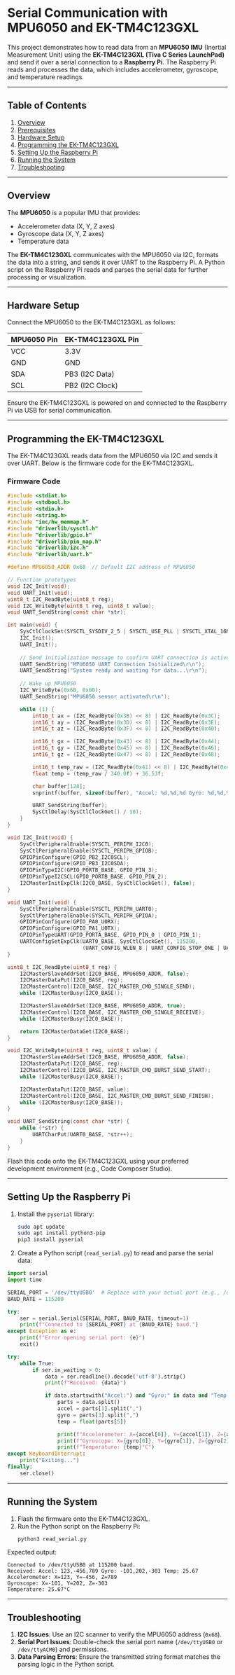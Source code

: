 # Serial Communication with MPU6050 and EK-TM4C123GXL

This project demonstrates how to read data from an **MPU6050 IMU** (Inertial Measurement Unit) using the **EK-TM4C123GXL (Tiva C Series LaunchPad)** and send it over a serial connection to a **Raspberry Pi**. The Raspberry Pi reads and processes the data, which includes accelerometer, gyroscope, and temperature readings.

---

## Table of Contents
1. [Overview](#overview)
2. [Prerequisites](#prerequisites)
3. [Hardware Setup](#hardware-setup)
4. [Programming the EK-TM4C123GXL](#programming-the-ek-tm4c123gxl)
5. [Setting Up the Raspberry Pi](#setting-up-the-raspberry-pi)
6. [Running the System](#running-the-system)
7. [Troubleshooting](#troubleshooting)

---

## Overview
The **MPU6050** is a popular IMU that provides:
- Accelerometer data (X, Y, Z axes)
- Gyroscope data (X, Y, Z axes)
- Temperature data

The **EK-TM4C123GXL** communicates with the MPU6050 via I2C, formats the data into a string, and sends it over UART to the Raspberry Pi. A Python script on the Raspberry Pi reads and parses the serial data for further processing or visualization.

---

## Hardware Setup
Connect the MPU6050 to the EK-TM4C123GXL as follows:

| MPU6050 Pin | EK-TM4C123GXL Pin |
|-------------|-------------------|
| VCC         | 3.3V              |
| GND         | GND               |
| SDA         | PB3 (I2C Data)    |
| SCL         | PB2 (I2C Clock)   |

Ensure the EK-TM4C123GXL is powered on and connected to the Raspberry Pi via USB for serial communication.

---

## Programming the EK-TM4C123GXL
The EK-TM4C123GXL reads data from the MPU6050 via I2C and sends it over UART. Below is the firmware code for the EK-TM4C123GXL.

### Firmware Code
```c
#include <stdint.h>
#include <stdbool.h>
#include <stdio.h>
#include <string.h>
#include "inc/hw_memmap.h"
#include "driverlib/sysctl.h"
#include "driverlib/gpio.h"
#include "driverlib/pin_map.h"
#include "driverlib/i2c.h"
#include "driverlib/uart.h"

#define MPU6050_ADDR 0x68  // Default I2C address of MPU6050

// Function prototypes
void I2C_Init(void);
void UART_Init(void);
uint8_t I2C_ReadByte(uint8_t reg);
void I2C_WriteByte(uint8_t reg, uint8_t value);
void UART_SendString(const char *str);

int main(void) {
    SysCtlClockSet(SYSCTL_SYSDIV_2_5 | SYSCTL_USE_PLL | SYSCTL_XTAL_16MHZ | SYSCTL_OSC_MAIN);
    I2C_Init();
    UART_Init();
    
    // Send initialization message to confirm UART connection is active
    UART_SendString("MPU6050 UART Connection Initialized\r\n");
    UART_SendString("System ready and waiting for data...\r\n");
    
    // Wake up MPU6050
    I2C_WriteByte(0x6B, 0x00);
    UART_SendString("MPU6050 sensor activated\r\n");

    while (1) {
        int16_t ax = (I2C_ReadByte(0x3B) << 8) | I2C_ReadByte(0x3C);
        int16_t ay = (I2C_ReadByte(0x3D) << 8) | I2C_ReadByte(0x3E);
        int16_t az = (I2C_ReadByte(0x3F) << 8) | I2C_ReadByte(0x40);

        int16_t gx = (I2C_ReadByte(0x43) << 8) | I2C_ReadByte(0x44);
        int16_t gy = (I2C_ReadByte(0x45) << 8) | I2C_ReadByte(0x46);
        int16_t gz = (I2C_ReadByte(0x47) << 8) | I2C_ReadByte(0x48);

        int16_t temp_raw = (I2C_ReadByte(0x41) << 8) | I2C_ReadByte(0x42);
        float temp = (temp_raw / 340.0f) + 36.53f;

        char buffer[128];
        snprintf(buffer, sizeof(buffer), "Accel: %d,%d,%d Gyro: %d,%d,%d Temp: %.2f\n",(int)ax, (int)ay, (int)az, (int)gx, (int)gy, (int)gz, temp);

        UART_SendString(buffer);
        SysCtlDelay(SysCtlClockGet() / 10);
    }
}

void I2C_Init(void) {
    SysCtlPeripheralEnable(SYSCTL_PERIPH_I2C0);
    SysCtlPeripheralEnable(SYSCTL_PERIPH_GPIOB);
    GPIOPinConfigure(GPIO_PB2_I2C0SCL);
    GPIOPinConfigure(GPIO_PB3_I2C0SDA);
    GPIOPinTypeI2C(GPIO_PORTB_BASE, GPIO_PIN_3);
    GPIOPinTypeI2CSCL(GPIO_PORTB_BASE, GPIO_PIN_2);
    I2CMasterInitExpClk(I2C0_BASE, SysCtlClockGet(), false);
}

void UART_Init(void) {
    SysCtlPeripheralEnable(SYSCTL_PERIPH_UART0);
    SysCtlPeripheralEnable(SYSCTL_PERIPH_GPIOA);
    GPIOPinConfigure(GPIO_PA0_U0RX);
    GPIOPinConfigure(GPIO_PA1_U0TX);
    GPIOPinTypeUART(GPIO_PORTA_BASE, GPIO_PIN_0 | GPIO_PIN_1);
    UARTConfigSetExpClk(UART0_BASE, SysCtlClockGet(), 115200,
                        (UART_CONFIG_WLEN_8 | UART_CONFIG_STOP_ONE | UART_CONFIG_PAR_NONE));
}

uint8_t I2C_ReadByte(uint8_t reg) {
    I2CMasterSlaveAddrSet(I2C0_BASE, MPU6050_ADDR, false);
    I2CMasterDataPut(I2C0_BASE, reg);
    I2CMasterControl(I2C0_BASE, I2C_MASTER_CMD_SINGLE_SEND);
    while (I2CMasterBusy(I2C0_BASE));

    I2CMasterSlaveAddrSet(I2C0_BASE, MPU6050_ADDR, true);
    I2CMasterControl(I2C0_BASE, I2C_MASTER_CMD_SINGLE_RECEIVE);
    while (I2CMasterBusy(I2C0_BASE));

    return I2CMasterDataGet(I2C0_BASE);
}

void I2C_WriteByte(uint8_t reg, uint8_t value) {
    I2CMasterSlaveAddrSet(I2C0_BASE, MPU6050_ADDR, false);
    I2CMasterDataPut(I2C0_BASE, reg);
    I2CMasterControl(I2C0_BASE, I2C_MASTER_CMD_BURST_SEND_START);
    while (I2CMasterBusy(I2C0_BASE));

    I2CMasterDataPut(I2C0_BASE, value);
    I2CMasterControl(I2C0_BASE, I2C_MASTER_CMD_BURST_SEND_FINISH);
    while (I2CMasterBusy(I2C0_BASE));
}

void UART_SendString(const char *str) {
    while (*str) {
        UARTCharPut(UART0_BASE, *str++);
    }
}
```

Flash this code onto the EK-TM4C123GXL using your preferred development environment (e.g., Code Composer Studio).

---

## Setting Up the Raspberry Pi
1. Install the `pyserial` library:
   ```bash
   sudo apt update
   sudo apt install python3-pip
   pip3 install pyserial
   ```

2. Create a Python script (`read_serial.py`) to read and parse the serial data:

```python
import serial
import time

SERIAL_PORT = '/dev/ttyUSB0'  # Replace with your actual port (e.g., /dev/ttyACM0)
BAUD_RATE = 115200

try:
    ser = serial.Serial(SERIAL_PORT, BAUD_RATE, timeout=1)
    print(f"Connected to {SERIAL_PORT} at {BAUD_RATE} baud.")
except Exception as e:
    print(f"Error opening serial port: {e}")
    exit()

try:
    while True:
        if ser.in_waiting > 0:
            data = ser.readline().decode('utf-8').strip()
            print(f"Received: {data}")

            if data.startswith("Accel:") and "Gyro:" in data and "Temp:" in data:
                parts = data.split()
                accel = parts[1].split(",")
                gyro = parts[3].split(",")
                temp = float(parts[5])

                print(f"Accelerometer: X={accel[0]}, Y={accel[1]}, Z={accel[2]}")
                print(f"Gyroscope: X={gyro[0]}, Y={gyro[1]}, Z={gyro[2]}")
                print(f"Temperature: {temp}°C")
except KeyboardInterrupt:
    print("Exiting...")
finally:
    ser.close()
```

---

## Running the System
1. Flash the firmware onto the EK-TM4C123GXL.
2. Run the Python script on the Raspberry Pi:
   ```bash
   python3 read_serial.py
   ```

Expected output:
```
Connected to /dev/ttyUSB0 at 115200 baud.
Received: Accel: 123,-456,789 Gyro: -101,202,-303 Temp: 25.67
Accelerometer: X=123, Y=-456, Z=789
Gyroscope: X=-101, Y=202, Z=-303
Temperature: 25.67°C
```

---

## Troubleshooting
1. **I2C Issues**: Use an I2C scanner to verify the MPU6050 address (`0x68`).
2. **Serial Port Issues**: Double-check the serial port name (`/dev/ttyUSB0` or `/dev/ttyACM0`) and permissions.
3. **Data Parsing Errors**: Ensure the transmitted string format matches the parsing logic in the Python script.
